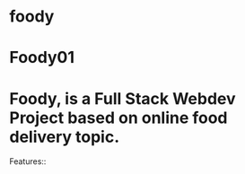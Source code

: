 # foody

# Foody01

# Foody, is a Full Stack Webdev Project based on online food delivery topic.

Features::
